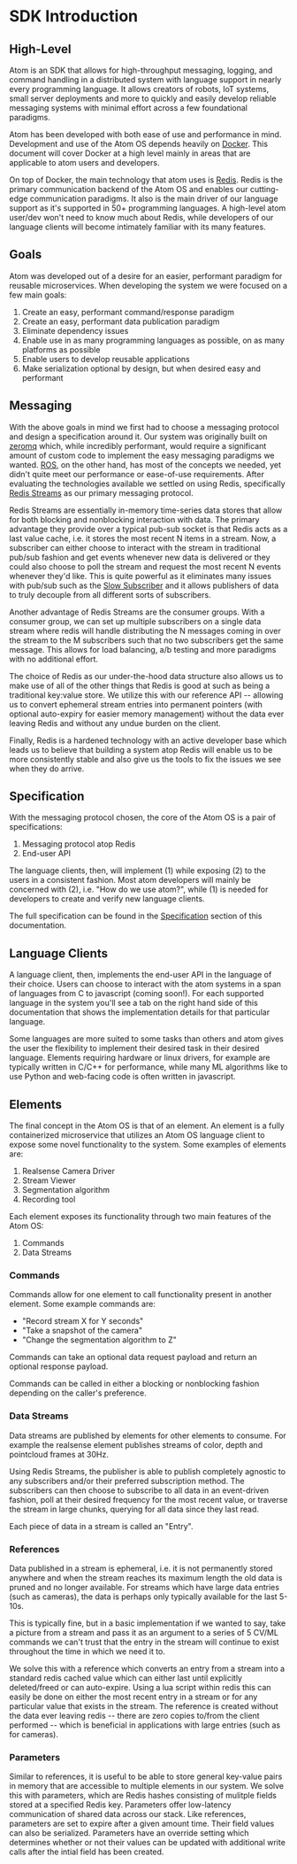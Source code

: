 # SDK Introduction

## High-Level

Atom is an SDK that allows for high-throughput messaging, logging, and command handling in a distributed system with language support in nearly every programming language. It allows creators of robots, IoT systems, small server deployments and more to quickly and easily develop reliable messaging systems with minimal effort across a few foundational paradigms.

Atom has been developed with both ease of use and performance in mind. Development and use of the Atom OS depends heavily on [Docker](https://www.docker.com/). This document will cover Docker at a high level mainly in areas that are applicable to atom users and developers.

On top of Docker, the main technology that atom uses is [Redis](https://redis.io/). Redis is the primary communication backend of the Atom OS and enables our cutting-edge communication paradigms. It also is the main driver of our language support as it's supported in 50+ programming languages. A high-level atom user/dev won't need to know much about Redis, while developers of our language clients will become intimately familiar with its many features.

## Goals

Atom was developed out of a desire for an easier, performant paradigm for reusable microservices. When developing the system we were focused on a few main goals:

1. Create an easy, performant command/response paradigm
2. Create an easy, performant data publication paradigm
3. Eliminate dependency issues
4. Enable use in as many programming languages as possible, on as many platforms as possible
5. Enable users to develop reusable applications
6. Make serialization optional by design, but when desired easy and performant

## Messaging

With the above goals in mind we first had to choose a messaging protocol and design a specification around it. Our system was originally built on [zeromq](http://zeromq.org/) which, while incredibly performant, would require a significant amount of custom code to implement the easy messaging paradigms we wanted. [ROS](http://www.ros.org/), on the other hand, has most of the concepts we needed, yet didn't quite meet our performance or ease-of-use requirements. After evaluating the technologies available we settled on using Redis, specifically [Redis Streams](https://redis.io/topics/streams-intro) as our primary messaging protocol.

Redis Streams are essentially in-memory time-series data stores that allow for both blocking and nonblocking interaction with data. The primary advantage they provide over a typical pub-sub socket is that Redis acts as a last value cache, i.e. it stores the most recent N items in a stream. Now, a subscriber can either choose to interact with the stream in traditional pub/sub fashion and get events whenever new data is delivered or they could also choose to poll the stream and request the most recent N events whenever they'd like. This is quite powerful as it eliminates many issues with pub/sub such as the [Slow Subscriber](http://zguide.zeromq.org/page:all#Slow-Subscriber-Detection-Suicidal-Snail-Pattern) and it allows publishers of data to truly decouple from all different sorts of subscribers.

Another advantage of Redis Streams are the consumer groups. With a consumer group, we can set up multiple subscribers on a single data stream where redis will handle distributing the N messages coming in over the stream to the M subscribers such that no two subscribers get the same message. This allows for load balancing, a/b testing and more paradigms with no additional effort.

The choice of Redis as our under-the-hood data structure also allows us to make
use of all of the other things that Redis is good at such as being a traditional
key:value store. We utilize this with our reference API -- allowing us to
convert ephemeral stream entries into permanent pointers (with optional
auto-expiry for easier memory management) without the data
ever leaving Redis and without any undue burden on the client.

Finally, Redis is a hardened technology with an active developer base which leads us to believe that building a system atop Redis will enable us to be more consistently stable and also give us the tools to fix the issues we see when they do arrive.

## Specification

With the messaging protocol chosen, the core of the Atom OS is a pair of specifications:

1. Messaging protocol atop Redis
2. End-user API

The language clients, then, will implement (1) while exposing (2) to the users in a consistent fashion. Most atom developers will mainly be concerned with (2), i.e. "How do we use atom?", while (1) is needed for developers to create and verify new language clients.

The full specification can be found in the [Specification](#sdk-specification-and-api) section of this documentation.

## Language Clients

A language client, then, implements the end-user API in the language of their choice. Users can choose to interact with the atom systems in a span of languages from C to javascript (coming soon!). For each supported language in the system you'll see a tab on the right hand side of this documentation that shows the implementation details for that particular language.

Some languages are more suited to some tasks than others and atom gives the user the flexibility to implement their desired task in their desired language. Elements requiring hardware or linux drivers, for example are typically written in C/C++ for performance, while many ML algorithms like to use Python and web-facing code is often written in javascript.

## Elements

The final concept in the Atom OS is that of an element. An element is a fully containerized microservice that utilizes an Atom OS language client to expose some novel functionality to the system. Some examples of elements are:

1. Realsense Camera Driver
2. Stream Viewer
3. Segmentation algorithm
4. Recording tool

Each element exposes its functionality through two main features of the Atom OS:

1. Commands
2. Data Streams

### Commands

Commands allow for one element to call functionality present in another element. Some example commands are:

- "Record stream X for Y seconds"
- "Take a snapshot of the camera"
- "Change the segmentation algorithm to Z"

Commands can take an optional data request payload and return an optional response payload.

Commands can be called in either a blocking or nonblocking fashion depending on the caller's preference.

### Data Streams

Data streams are published by elements for other elements to consume. For example the realsense element publishes streams of color, depth and pointcloud frames at 30Hz.

Using Redis Streams, the publisher is able to publish completely agnostic to any subscribers and/or their preferred subscription method. The subscribers can then choose to subscribe to all data in an event-driven fashion, poll at their desired frequency for the most recent value, or traverse the stream in large chunks, querying for all data since they last read.

Each piece of data in a stream is called an "Entry".

### References

Data published in a stream
is ephemeral, i.e. it is not permanently stored anywhere and when the stream
reaches its maximum length the old data is pruned and no longer available. For
streams which have large data entries (such as cameras), the data is perhaps
only typically available for the last 5-10s.

This is typically fine, but in a basic implementation if we wanted to say,
take a picture from a stream and pass it as an argument to a series of 5 CV/ML
commands we can't trust that the entry in the stream will continue to exist
throughout the time in which we need it to.

We solve this with a reference which converts an entry from a stream
into a standard redis cached value which can either last until explicitly
deleted/freed or can auto-expire. Using a lua script within redis this can
easily be done on either the most recent entry in a stream or for any particular
value that exists in the stream. The reference is created without the data
ever leaving redis -- there are zero copies to/from the client performed --
which is beneficial in applications with large entries (such as for cameras).

### Parameters

Similar to references, it is useful to be able to store general key-value pairs
in memory that are accessible to multiple elements in our system. We solve this
with parameters, which are Redis hashes consisting of mulitple fields
stored at a specified Redis key. Parameters offer low-latency communication of shared
data across our stack. Like references, parameters are set to expire after a
given amount time. Their field values can also be serialized. Parameters have an
override setting which determines whether or not their values can be updated with
additional write calls after the intial field has been created.
